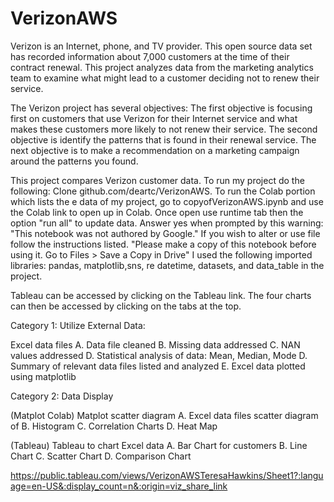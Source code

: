 # VerizonAWS

Verizon is an Internet, phone, and TV provider.  This open source data set  has recorded information about 7,000 customers at the time of their contract renewal. 
This project analyzes data from the  marketing analytics team to examine what might lead to a customer deciding not to renew their service. 
 
 The Verizon project has several objectives:  The first objective is focusing first on customers that use Verizon for their Internet service and what  makes these customers more likely to not renew their service.  The second objective is identify the patterns that is found in their renewal service. The next objective is to make a recommendation on a marketing campaign around the patterns you found.
 
 This project compares Verizon customer data. To run my project do the following: Clone github.com/deartc/VerizonAWS. To run the Colab portion which lists the e data of my project, go to copyofVerizonAWS.ipynb and use the Colab link to open up in Colab. Once open use runtime tab then the option "run all" to update data. Answer yes when prompted by this warning: "This notebook was not authored by Google." If you wish to alter or use file follow the instructions listed. "Please make a copy of this notebook before using it. Go to Files > Save a Copy in Drive" I used the following imported libraries: pandas, matplotlib,sns, re datetime, datasets, and data_table in the project.

Tableau can be accessed by clicking on the Tableau link. The four charts can then be accessed by clicking on the tabs at the top.

Category 1: Utilize External Data:

Excel data files A. Data file cleaned B. Missing data addressed C. NAN values addressed D. Statistical analysis of data: Mean, Median, Mode D. Summary of relevant data files listed and analyzed E. Excel data plotted using matplotlib

Category 2: Data Display

(Matplot Colab) Matplot scatter diagram A. Excel data files scatter diagram of B. Histogram C. Correlation Charts D. Heat Map


(Tableau) Tableau to chart Excel data A.  Bar Chart for customers B.  Line Chart C. Scatter Chart D. Comparison Chart

https://public.tableau.com/views/VerizonAWSTeresaHawkins/Sheet1?:language=en-US&:display_count=n&:origin=viz_share_link
